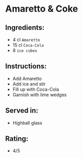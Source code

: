 # Amaretto & Coke

## Ingredients:
- 4 cl `Amaretto`
- 15 cl `Coca-Cola`
- 8 `ice cubes`

## Instructions:
- Add Amaretto
- Add ice and stir
- Fill up with Coca-Cola
- Garnish with lime wedges

## Served in:
- Highball glass

## Rating:
- 4/5